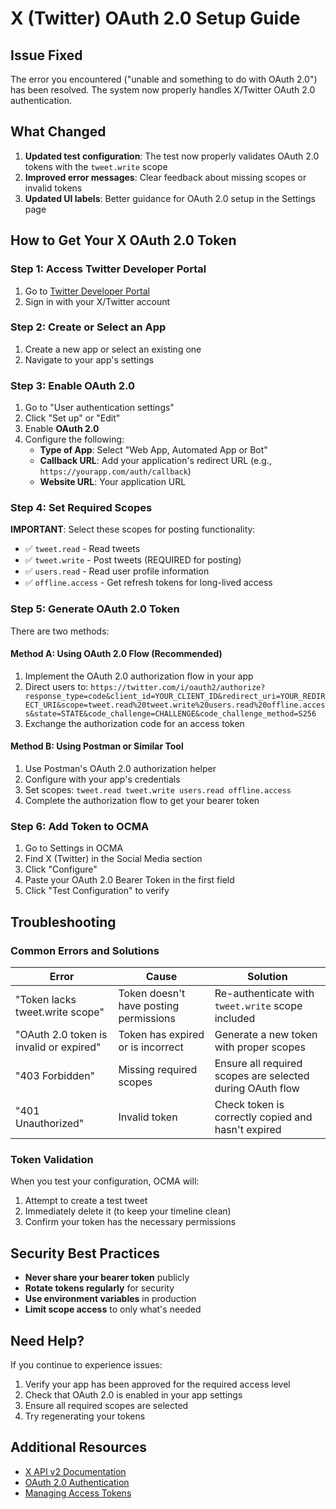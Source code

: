 # X (Twitter) OAuth 2.0 Setup Guide

## Issue Fixed
The error you encountered ("unable and something to do with OAuth 2.0") has been resolved. The system now properly handles X/Twitter OAuth 2.0 authentication.

## What Changed
1. **Updated test configuration**: The test now properly validates OAuth 2.0 tokens with the `tweet.write` scope
2. **Improved error messages**: Clear feedback about missing scopes or invalid tokens
3. **Updated UI labels**: Better guidance for OAuth 2.0 setup in the Settings page

## How to Get Your X OAuth 2.0 Token

### Step 1: Access Twitter Developer Portal
1. Go to [Twitter Developer Portal](https://developer.twitter.com/en/portal/dashboard)
2. Sign in with your X/Twitter account

### Step 2: Create or Select an App
1. Create a new app or select an existing one
2. Navigate to your app's settings

### Step 3: Enable OAuth 2.0
1. Go to "User authentication settings"
2. Click "Set up" or "Edit"
3. Enable **OAuth 2.0**
4. Configure the following:
   - **Type of App**: Select "Web App, Automated App or Bot"
   - **Callback URL**: Add your application's redirect URL (e.g., `https://yourapp.com/auth/callback`)
   - **Website URL**: Your application URL

### Step 4: Set Required Scopes
**IMPORTANT**: Select these scopes for posting functionality:
- ✅ `tweet.read` - Read tweets
- ✅ `tweet.write` - Post tweets (REQUIRED for posting)
- ✅ `users.read` - Read user profile information
- ✅ `offline.access` - Get refresh tokens for long-lived access

### Step 5: Generate OAuth 2.0 Token
There are two methods:

#### Method A: Using OAuth 2.0 Flow (Recommended)
1. Implement the OAuth 2.0 authorization flow in your app
2. Direct users to: `https://twitter.com/i/oauth2/authorize?response_type=code&client_id=YOUR_CLIENT_ID&redirect_uri=YOUR_REDIRECT_URI&scope=tweet.read%20tweet.write%20users.read%20offline.access&state=STATE&code_challenge=CHALLENGE&code_challenge_method=S256`
3. Exchange the authorization code for an access token

#### Method B: Using Postman or Similar Tool
1. Use Postman's OAuth 2.0 authorization helper
2. Configure with your app's credentials
3. Set scopes: `tweet.read tweet.write users.read offline.access`
4. Complete the authorization flow to get your bearer token

### Step 6: Add Token to OCMA
1. Go to Settings in OCMA
2. Find X (Twitter) in the Social Media section
3. Click "Configure"
4. Paste your OAuth 2.0 Bearer Token in the first field
5. Click "Test Configuration" to verify

## Troubleshooting

### Common Errors and Solutions

| Error | Cause | Solution |
|-------|-------|----------|
| "Token lacks tweet.write scope" | Token doesn't have posting permissions | Re-authenticate with `tweet.write` scope included |
| "OAuth 2.0 token is invalid or expired" | Token has expired or is incorrect | Generate a new token with proper scopes |
| "403 Forbidden" | Missing required scopes | Ensure all required scopes are selected during OAuth flow |
| "401 Unauthorized" | Invalid token | Check token is correctly copied and hasn't expired |

### Token Validation
When you test your configuration, OCMA will:
1. Attempt to create a test tweet
2. Immediately delete it (to keep your timeline clean)
3. Confirm your token has the necessary permissions

## Security Best Practices
- **Never share your bearer token** publicly
- **Rotate tokens regularly** for security
- **Use environment variables** in production
- **Limit scope access** to only what's needed

## Need Help?
If you continue to experience issues:
1. Verify your app has been approved for the required access level
2. Check that OAuth 2.0 is enabled in your app settings
3. Ensure all required scopes are selected
4. Try regenerating your tokens

## Additional Resources
- [X API v2 Documentation](https://developer.twitter.com/en/docs/twitter-api)
- [OAuth 2.0 Authentication](https://developer.twitter.com/en/docs/authentication/oauth-2-0)
- [Managing Access Tokens](https://developer.twitter.com/en/docs/authentication/oauth-2-0/user-access-token)